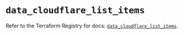 # `data_cloudflare_list_items`

Refer to the Terraform Registry for docs: [`data_cloudflare_list_items`](https://registry.terraform.io/providers/cloudflare/cloudflare/5.2.0/docs/data-sources/list_items).
